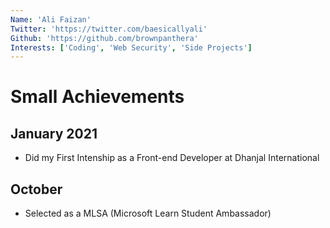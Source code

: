 ```yaml
---
Name: 'Ali Faizan'
Twitter: 'https://twitter.com/baesicallyali'
Github: 'https://github.com/brownpanthera'
Interests: ['Coding', 'Web Security', 'Side Projects']
---
```


# Small Achievements

## January 2021
- Did my First Intenship as a Front-end Developer at Dhanjal International

## October
- Selected as a MLSA (Microsoft Learn Student Ambassador)